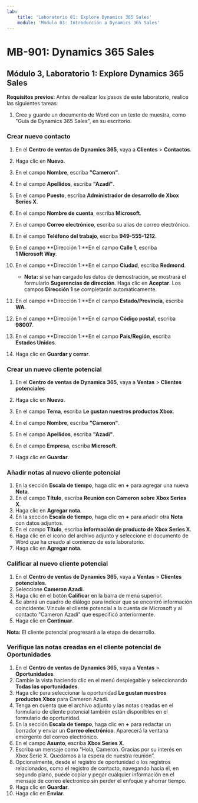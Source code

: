```yaml
---
lab:
    title: 'Laboratorio 01: Explore Dynamics 365 Sales'
    module: 'Módulo 03: Introducción a Dynamics 365 Sales'
---
```


# MB-901: Dynamics 365 Sales
## Módulo 3, Laboratorio 1: Explore Dynamics 365 Sales

**Requisitos previos:** Antes de realizar los pasos de este laboratorio, realice las siguientes tareas:

1. Cree y guarde un documento de Word con un texto de muestra, como "Guía de Dynamics 365 Sales", en su escritorio.

### Crear nuevo contacto

1. En el **Centro de ventas de Dynamics 365**, vaya a **Clientes** > **Contactos**.
1. Haga clic en **Nuevo**.
1. En el campo **Nombre**, escriba **"Cameron"**.
1. En el campo **Apellidos**, escriba **"Azadi"**.
1. En el campo **Puesto**, escriba **Administrador de desarrollo de Xbox Series X**.
1. En el campo **Nombre de cuenta**, escriba **Microsoft**.
1. En el campo **Correo electrónico**, escriba su alias de correo electrónico.
1. En el campo **Teléfono del trabajo**, escriba **949-555-1212**.
1. En el campo **Dirección 1:**En el campo **Calle 1**, escriba **1 Microsoft Way**.
1. En el campo **Dirección 1:**En el campo **Ciudad**, escriba **Redmond**.
    - **Nota:** si se han cargado los datos de demostración, se mostrará el formulario **Sugerencias de dirección**. Haga clic en **Aceptar**. Los campos **Dirección 1** se completarán automáticamente. 
1. En el campo **Dirección 1:**En el campo **Estado/Provincia**, escriba **WA**.
1. En el campo **Dirección 1:**En el campo **Código postal**, escriba **98007**.
1. En el campo **Dirección 1:**En el campo **País/Región**, escriba **Estados Unidos**.

1. Haga clic en **Guardar y cerrar**.

### Crear un nuevo cliente potencial

1. En el **Centro de ventas de Dynamics 365**, vaya a **Ventas** > **Clientes potenciales**
1. Haga clic en **Nuevo**.
1. En el campo **Tema**, escriba **Le gustan nuestros productos Xbox**.
1. En el campo **Nombre**, escriba **"Cameron"**.
1. En el campo **Apellidos**, escriba **"Azadi"**.
1. En el campo **Empresa**, escriba **Microsoft**.

1. Haga clic en **Guardar**.

### Añadir notas al nuevo cliente potencial

1. En la sección **Escala de tiempo**, haga clic en **+** para agregar una nueva **Nota**.
1. En el campo **Título**, escriba **Reunión con Cameron sobre Xbox Series X**.
1. Haga clic en **Agregar nota**.
1. En la sección **Escala de tiempo**, haga clic en **+** para añadir otra **Nota** con datos adjuntos.
1. En el campo **Título**, escriba **información de producto de Xbox Series X**.
1. Haga clic en el icono del archivo adjunto y seleccione el documento de Word que ha creado al comienzo de este laboratorio.
1. Haga clic en **Agregar nota**.

### Calificar al nuevo cliente potencial

1. En el **Centro de ventas de Dynamics 365**, vaya a **Ventas** > **Clientes potenciales**.
1. Seleccione **Cameron Azadi**.
1. Haga clic en el botón **Calificar** en la barra de menú superior.
1. Se abrirá un cuadro de diálogo para indicar que se encontró información coincidente.  Vincule el cliente potencial a la cuenta de Microsoft y al contacto "Cameron Azadi" que especificó anteriormente.
1. Haga clic en **Continuar**.

**Nota:** El cliente potencial progresará a la etapa de desarrollo.

### Verifique las notas creadas en el cliente potencial de Oportunidades

1. En el **Centro de ventas de Dynamics 365**, vaya a **Ventas** > **Oportunidades**.
1. Cambie la vista haciendo clic en el menú desplegable y seleccionando **Todas las oportunidades**.
1. Haga clic para seleccionar la oportunidad **Le gustan nuestros productos Xbox** para Cameron Azadi.
1. Tenga en cuenta que el archivo adjunto y las notas creadas en el formulario de cliente potencial también están disponibles en el formulario de oportunidad. 
1. En la sección **Escala de tiempo**, haga clic en **+** para redactar un borrador y enviar un **Correo electrónico**. Aparecerá la ventana emergente del correo electrónico.
1. En el campo **Asunto**, escriba **Xbox Series X**.
1. Escriba un mensaje como "Hola, Cameron. Gracias por su interés en Xbox Serie X. Quedamos a la espera de nuestra reunión”. 
1. Opcionalmente, desde el registro de oportunidad o los registros relacionados, como el registro de contacto, navegando hacia él, en segundo plano, puede copiar y pegar cualquier información en el mensaje de correo electrónico sin perder el enfoque y ahorrar tiempo.
1. Haga clic en **Guardar**.
1. Haga clic en **Enviar**.





